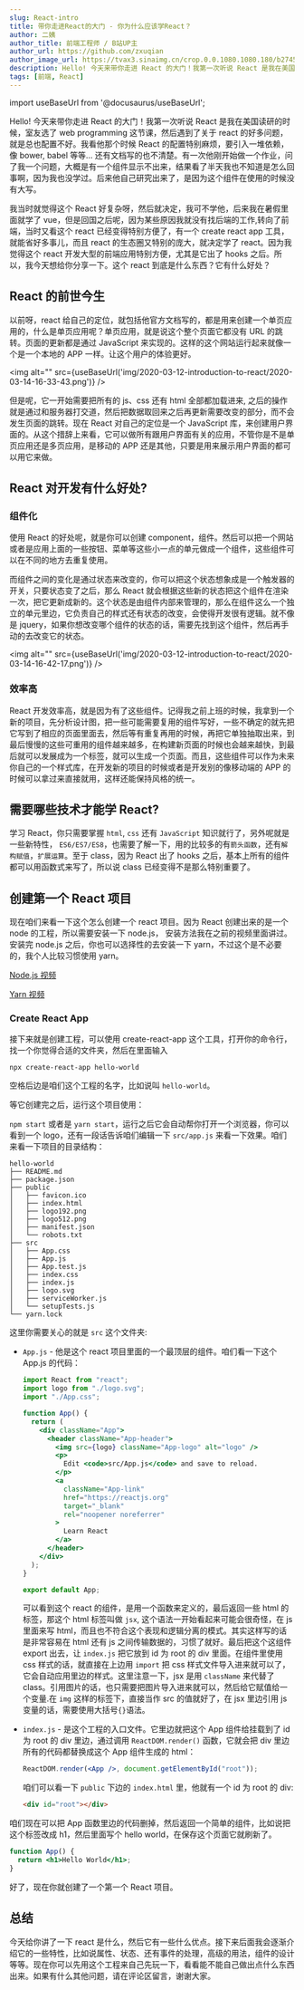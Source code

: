 ```yaml
---
slug: React-intro
title: 带你走进React的大门 - 你为什么应该学React？
author: 二姨
author_title: 前端工程师 / B站UP主
author_url: https://github.com/zxuqian
author_image_url: https://tvax3.sinaimg.cn/crop.0.0.1080.1080.180/b2745d44ly8g8s4muqeggj20u00u0n0k.jpg?KID=imgbed,tva&Expires=1582389585&ssig=EvXmyu%2FXsX
description: Hello! 今天来带你走进 React 的大门！我第一次听说 React 是我在美国读研的时候，室友选了 web programming 这节课，然后遇到了关于 react 的好多问题...
tags: [前端, React]
---
```


import useBaseUrl from '@docusaurus/useBaseUrl';



Hello! 今天来带你走进 React 的大门！我第一次听说 React 是我在美国读研的时候，室友选了 web programming 这节课，然后遇到了关于 react 的好多问题，就是总也配置不好。我看他那个时候 React 的配置特别麻烦，要引入一堆依赖，像 bower, babel 等等... 还有文档写的也不清楚。有一次他刚开始做一个作业，问了我一个问题，大概是有一个组件显示不出来，结果看了半天我也不知道是怎么回事啊，因为我也没学过。后来他自己研究出来了，是因为这个组件在使用的时候没有大写。

<!-- truncate -->

我当时就觉得这个 React 好复杂呀，然后就决定，我可不学他，后来我在暑假里面就学了 vue，但是回国之后呢，因为某些原因我就没有找后端的工作,转向了前端，当时又看这个 react 已经变得特别方便了，有一个 create react app 工具，就能省好多事儿，而且 react 的生态圈又特别的庞大，就决定学了 react。因为我觉得这个 react 开发大型的前端应用特别方便，尤其是它出了 hooks 之后。所以，我今天想给你分享一下。这个 react 到底是什么东西？它有什么好处？


## React 的前世今生

以前呀，react 给自己的定位，就包括他官方文档写的，都是用来创建一个单页应用的，什么是单页应用呢？单页应用，就是说这个整个页面它都没有 URL 的跳转。页面的更新都是通过 JavaScript 来实现的。这样的这个网站运行起来就像一个是一个本地的 APP 一样。让这个用户的体验更好。

<img alt="" src={useBaseUrl('img/2020-03-12-introduction-to-react/2020-03-14-16-33-43.png')} />

但是呢，它一开始需要把所有的 js、css 还有 html 全部都加载进来, 之后的操作就是通过和服务器打交道，然后把数据取回来之后再更新需要改变的部分，而不会发生页面的跳转。现在 React 对自己的定位是一个 JavaScript 库，来创建用户界面的。从这个措辞上来看，它可以做所有跟用户界面有关的应用，不管你是不是单页应用还是多页应用，是移动的 APP 还是其他，只要是用来展示用户界面的都可以用它来做。

## React 对开发有什么好处?

### 组件化

使用 React 的好处呢，就是你可以创建 component，组件。然后可以把一个网站或者是应用上面的一些按钮、菜单等这些小一点的单元做成一个组件，这些组件可以在不同的地方去重复使用。

而组件之间的变化是通过状态来改变的，你可以把这个状态想象成是一个触发器的开关，只要状态变了之后，那么 React 就会根据这些新的状态把这个组件在渲染一次，把它更新成新的。这个状态是由组件内部来管理的，那么在组件这么一个独立的单元里边，它负责自己的样式还有状态的改变，会使得开发很有逻辑。就不像是 jquery，如果你想改变哪个组件的状态的话，需要先找到这个组件，然后再手动的去改变它的状态。

<img alt="" src={useBaseUrl('img/2020-03-12-introduction-to-react/2020-03-14-16-42-17.png')} />

### 效率高

React 开发效率高，就是因为有了这些组件。记得我之前上班的时候，我拿到一个新的项目，先分析设计图，把一些可能需要复用的组件写好，一些不确定的就先把它写到了相应的页面里面去，然后等有重复再用的时候，再把它单独抽取出来，到最后慢慢的这些可重用的组件越来越多，在构建新页面的时候也会越来越快，到最后就可以发展成为一个标签，就可以生成一个页面。而且，这些组件可以作为未来你自己的一个样式库，在开发新的项目的时候或者是开发别的像移动端的 APP 的时候可以拿过来直接就用，这样还能保持风格的统一。

## 需要哪些技术才能学 React?

学习 React，你只需要掌握 `html`, `css` 还有 `JavaScript` 知识就行了，另外呢就是一些新特性， `ES6/ES7/ES8`，也需要了解一下，用的比较多的有`箭头函数`，还有`解构赋值`，`扩展运算`。至于 class，因为 React 出了 hooks 之后，基本上所有的组件都可以用函数式来写了，所以说 class 已经变得不是那么特别重要了。

## 创建第一个 React 项目

现在咱们来看一下这个怎么创建一个 react 项目。因为 React 创建出来的是一个 node 的工程，所以需要安装一下 node.js， 安装方法我在之前的视频里面讲过。安装完 node.js 之后，你也可以选择性的去安装一下 yarn，不过这个是不必要的，我个人比较习惯使用 yarn。

[Node.js 视频](https://www.bilibili.com/video/av88759392/)

[Yarn 视频](https://www.bilibili.com/video/av89451285/)

### Create React App

接下来就是创建工程，可以使用 create-react-app 这个工具，打开你的命令行，找一个你觉得合适的文件夹，然后在里面输入

`npx create-react-app hello-world`

空格后边是咱们这个工程的名字，比如说叫 `hello-world`。

等它创建完之后，运行这个项目使用：

`npm start` 或者是 `yarn start`，运行之后它会自动帮你打开一个浏览器，你可以看到一个 logo，还有一段话告诉咱们编辑一下 `src/app.js` 来看一下效果。咱们来看一下项目的目录结构：

```shell
hello-world
├── README.md
├── package.json
├── public
│   ├── favicon.ico
│   ├── index.html
│   ├── logo192.png
│   ├── logo512.png
│   ├── manifest.json
│   └── robots.txt
├── src
│   ├── App.css
│   ├── App.js
│   ├── App.test.js
│   ├── index.css
│   ├── index.js
│   ├── logo.svg
│   ├── serviceWorker.js
│   └── setupTests.js
└── yarn.lock
```

这里你需要关心的就是 `src` 这个文件夹:

- `App.js` - 他是这个 react 项目里面的一个最顶层的组件。咱们看一下这个 App.js 的代码：

  ```jsx
  import React from "react";
  import logo from "./logo.svg";
  import "./App.css";

  function App() {
    return (
      <div className="App">
        <header className="App-header">
          <img src={logo} className="App-logo" alt="logo" />
          <p>
            Edit <code>src/App.js</code> and save to reload.
          </p>
          <a
            className="App-link"
            href="https://reactjs.org"
            target="_blank"
            rel="noopener noreferrer"
          >
            Learn React
          </a>
        </header>
      </div>
    );
  }

  export default App;
  ```

  可以看到这个 react 的组件，是用一个函数来定义的，最后返回一些 html 的标签，那这个 html 标签叫做 `jsx`, 这个语法一开始看起来可能会很奇怪，在 js 里面来写 html，而且也不符合这个表现和逻辑分离的模式。其实这样写的话是非常容易在 html 还有 js 之间传输数据的，习惯了就好。最后把这个这组件 export 出去，让 `index.js` 把它放到 id 为 root 的 div 里面。在组件里使用 css 样式的话，就直接在上边用 `import` 把 css 样式文件导入进来就可以了，它会自动应用里边的样式。这里注意一下，jsx 是用 `className` 来代替了 class。引用图片的话，也只需要把图片导入进来就可以，然后给它赋值给一个变量.在 `img` 这样的标签下，直接当作 src 的值就好了，在 jsx 里边引用 js 变量的话，需要使用大括号`{}`语法。

- `index.js` - 是这个工程的入口文件。它里边就把这个 App 组件给挂载到了 id 为 root 的 div 里边，通过调用 `ReactDOM.render()` 函数，它就会把 div 里边所有的代码都替换成这个 App 组件生成的 html：

  ```jsx
  ReactDOM.render(<App />, document.getElementById("root"));
  ```

  咱们可以看一下 `public` 下边的 `index.html` 里，他就有一个 id 为 root 的 div:

  ```html
  <div id="root"></div>
  ```

咱们现在可以把 App 函数里边的代码删掉，然后返回一个简单的组件，比如说把这个标签改成 h1，然后里面写个 hello world，在保存这个页面它就刷新了。

```jsx
function App() {
  return <h1>Hello World</h1>;
}
```

好了，现在你就创建了一个第一个 React 项目。

## 总结

今天给你讲了一下 react 是什么，然后它有一些什么优点。接下来后面我会逐渐介绍它的一些特性，比如说属性、状态、还有事件的处理，高级的用法，组件的设计等等。现在你可以先用这个工程来自己先玩一下，看看能不能自己做出点什么东西出来。如果有什么其他问题，请在评论区留言，谢谢大家。